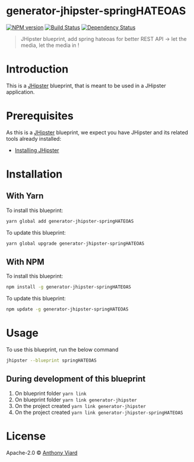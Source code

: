 # generator-jhipster-springHATEOAS
[![NPM version][npm-image]][npm-url] [![Build Status][travis-image]][travis-url] [![Dependency Status][daviddm-image]][daviddm-url]
> JHipster blueprint, add spring hateoas for better REST API -&gt; let the media, let the media in !

# Introduction

This is a [JHipster](http://jhipster.github.io/) blueprint, that is meant to be used in a JHipster application.

# Prerequisites

As this is a [JHipster](http://jhipster.github.io/) blueprint, we expect you have JHipster and its related tools already installed:

- [Installing JHipster](https://jhipster.github.io/installation.html)

# Installation

## With Yarn

To install this blueprint:

```bash
yarn global add generator-jhipster-springHATEOAS
```

To update this blueprint:

```bash
yarn global upgrade generator-jhipster-springHATEOAS
```

## With NPM

To install this blueprint:

```bash
npm install -g generator-jhipster-springHATEOAS
```

To update this blueprint:

```bash
npm update -g generator-jhipster-springHATEOAS
```

# Usage

To use this blueprint, run the below command

```bash
jhipster --blueprint springHATEOAS
```

## During development of this blueprint

1. On blueprint folder `yarn link`
2. On blueprint folder `yarn link generator-jhipster`
2. On the project created `yarn link generator-jhipster`
4. On the project created `yarn link generator-jhipster-springHATEOAS`


# License

Apache-2.0 © [Anthony Viard](https://twitter.com/avdev4j)


[npm-image]: https://img.shields.io/npm/v/generator-jhipster-springHATEOAS.svg
[npm-url]: https://npmjs.org/package/generator-jhipster-springHATEOAS
[travis-image]: https://travis-ci.org/avdev4j/generator-jhipster-springHATEOAS.svg?branch=master
[travis-url]: https://travis-ci.org/avdev4j/generator-jhipster-springHATEOAS
[daviddm-image]: https://david-dm.org/avdev4j/generator-jhipster-springHATEOAS.svg?theme=shields.io
[daviddm-url]: https://david-dm.org/avdev4j/generator-jhipster-springHATEOAS
